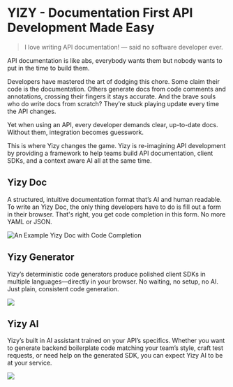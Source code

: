 # YIZY - Documentation First API Development Made Easy

> I love writing API documentation! — said no software developer ever.

API documentation is like abs, everybody wants them but nobody wants to put in
the time to build them.

Developers have mastered the art of dodging this chore. Some claim their code is
the documentation. Others generate docs from code comments and annotations,
crossing their fingers it stays accurate. And the brave souls who do write docs
from scratch? They’re stuck playing update every time the API changes.

Yet when using an API, every developer demands clear, up-to-date docs. Without
them, integration becomes guesswork.

This is where Yizy changes the game. Yizy is re-imagining API development by
providing a framework to help teams build API documentation, client SDKs, and a
context aware AI all at the same time.

## Yizy Doc

A structured, intuitive documentation format that’s AI and human readable. To
write an Yizy Doc, the only thing developers have to do is fill out a form in
their browser. That's right, you get code completion in this form. No more YAML
or JSON.

![An Example Yizy Doc with Code Completion](https://assets.yizy.dev/completion.png)

## Yizy Generator

Yizy’s deterministic code generators produce polished client SDKs in multiple
languages—directly in your browser. No waiting, no setup, no AI. Just plain,
consistent code generation.

![](https://assets.yizy.dev/codegen.png)

## Yizy AI

Yizy’s built in AI assistant trained on your API’s specifics. Whether you want
to generate backend boilerplate code matching your team’s style, craft test
requests, or need help on the generated SDK, you can expect Yizy AI to be at
your service.

![](https://assets.yizy.dev/chat-with-claude.png)
